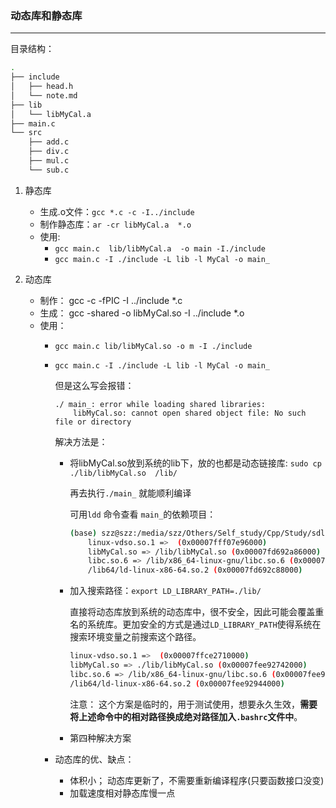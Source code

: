 ### 动态库和静态库
---
目录结构：

```bash
.
├── include
│   ├── head.h
│   └── note.md
├── lib
│   └── libMyCal.a
├── main.c
└── src
    ├── add.c
    ├── div.c
    ├── mul.c
    └── sub.c
```

1. 静态库
    + 生成.o文件：`gcc *.c -c -I../include`
    + 制作静态库：`ar -cr libMyCal.a  *.o`
    + 使用:
        + `gcc main.c  lib/libMyCal.a  -o main -I./include`
        + `gcc main.c -I ./include -L lib -l MyCal -o main_`

2.  动态库
    + 制作： gcc -c -fPIC -I ../include *.c
    + 生成： gcc -shared -o libMyCal.so -I ../include *.o
    + 使用：
        + `gcc main.c lib/libMyCal.so -o m -I ./include`
        + `gcc main.c -I ./include -L lib -l MyCal -o main_`
          
            但是这么写会报错：
            ```
            ./ main_: error while loading shared libraries: 
                libMyCal.so: cannot open shared object file: No such file or directory
            ```

            解决方法是：
                
            + 将libMyCal.so放到系统的lib下，放的也都是动态链接库: `sudo cp ./lib/libMyCal.so  /lib/`
              
                再去执行`./main_` 就能顺利编译

                可用`ldd` 命令查看 `main_`的依赖项目：
                
                ```bash
                (base) szz@szz:/media/szz/Others/Self_study/Cpp/Study/sdll$ ldd main_ 
                    linux-vdso.so.1 =>  (0x00007fff07e96000)                          # shared object file
                    libMyCal.so => /lib/libMyCal.so (0x00007fd692a86000)              # 动态库    
                    libc.so.6 => /lib/x86_64-linux-gnu/libc.so.6 (0x00007fd6926bc000) # 系统的C库
                    /lib64/ld-linux-x86-64.so.2 (0x00007fd692c88000)                  # 动态链接器
                ```
            
            +  加入搜索路径：`export LD_LIBRARY_PATH=./lib/`

                直接将动态库放到系统的动态库中，很不安全，因此可能会覆盖重名的系统库。更加安全的方式是通过`LD_LIBRARY_PATH`使得系统在搜索环境变量之前搜索这个路径。 

                ```bash
                linux-vdso.so.1 =>  (0x00007ffce2710000)
                libMyCal.so => ./lib/libMyCal.so (0x00007fee92742000)               # 与上面解决方案对应路径不同
                libc.so.6 => /lib/x86_64-linux-gnu/libc.so.6 (0x00007fee92378000)
                /lib64/ld-linux-x86-64.so.2 (0x00007fee92944000)

                ```

                注意： 这个方案是临时的，用于测试使用，想要永久生效，**需要将上述命令中的相对路径换成绝对路径加入`.bashrc`文件中**。
            

            + 第四种解决方案


        + 动态库的优、缺点：
            + 体积小； 动态库更新了，不需要重新编译程序(只要函数接口没变)
            + 加载速度相对静态库慢一点